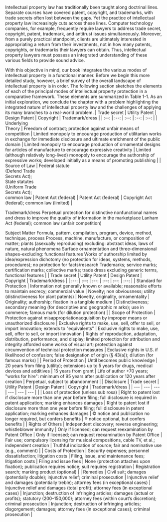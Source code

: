 
Intellectual property law has traditionally been taught along doctrinal lines. Separate courses have covered patent, copyright, and trademarks, with trade secrets often lost between the gaps. Yet the practice of intellectual property law increasingly cuts across these lines. Computer technology companies, for example, frequently require lawyers to address trade secret, copyright, patent, trademark, and antitrust issues simultaneously. Moreover, from a purely practical standpoint, clients are ultimately interested in appropriating a return from their investments, not in how many patents, copyrights, or trademarks their lawyers can obtain. Thus, intellectual property lawyers must possess an integrated understanding of these various fields to provide sound advice.

With this objective in mind, our book integrates the various modes of intellectual property in a functional manner. Before we begin this more detailed study, however, a brief survey of the overall landscape of intellectual property is in order. The following section sketches the elements of each of the principal modes of intellectual property protection in a comparative framework. These elements are summarized in Table 1-1. As an initial exploration, we conclude the chapter with a problem highlighting the integrated nature of intellectual property law and the challenges of applying its many branches to a real-world problem.
| Trade secret | Utility Patent | Design Patent | Copyright | Trademark/dress |
| :--: | :--: | :--: | :--: | :--: |
| Underlying <br> Theory | Freedom of contract; protection against unfair means of competition | Limited monopoly to encourage production of utilitarian works in exchange for immediate disclosure and ultimate enrichment of the public domain | Limited monopoly to encourage production of ornamental designs for articles of manufacture to encourage expressive creativity | Limited (although relatively long-lived) monopoly to encourage the authorship of expressive works; developed initially as a means of promoting publishing |
| Source of Law | Federal statute <br> (Defend Trade <br> Secrets Act); <br> State statutes <br> (Uniform Trade <br> Secrets Act); <br> common law | Patent Act (federal) | Patent Act (federal) | Copyright Act (federal); common law (limited) |

Trademark/dress Perpetual protection for distinctive nonfunctional names and dress to improve the quality of information in the marketplace Lanham Act (federal); common law (unfair competition)

Subject Matter Formula, pattern, compilation, program, device, method, technique, process Process, machine, manufacture, or composition of matter; plants (asexually reproducing) excluding: abstract ideas, laws of nature, natural phenomena Surface ornamentation and three-dimensional shapes-excluding: functional features Works of authorship limited by idea/expression dichotomy (no protection for ideas, systems, methods, procedures); no protection for facts/research Trademarks; service marks; certification marks; collective marks; trade dress excluding generic terms, functional features | | Trade secret | Utility Patent | Design Patent | Copyright | Trademark/dress |
| :--: | :--: | :--: | :--: | :--: | :--: |
| Standard for Protection | Information not generally known or available; reasonable efforts to maintain secrecy; commercial value | Novelty; non obviousness; utility (distinctiveness for plant patents) | Novelty, originality, ornamentality | Originality; authorship; fixation in a tangible medium | Distinctiveness; secondary meaning (for descriptive and geographic m arks); use in commerce; famous mark (for dilution protection) |
| Scope of Protection | Protection against misappropriationacquisition by improper means or unauthorized disclosure | Exclusive rights to make, use, sell, offer to sell, or import innovation; extends to "equivalents" | Exclusive rights to make, use, sell, offer to sell, or import innovation | Rights of reproduction, adaptation, distribution, performance, and display; limited protection for attribution and integrity afforded some works of visual art; protection against circumvention of technical protection measures | Exclusive rights in U.S. if likelihood of confusion; false designation of origin (§ 43(a)); dilution (for famous marks) |
| Period of Protection | Until becomes public knowledge | 20 years from filing (utility); extensions up to 5 years for drugs, medical devices and additives | 15 years from grant | Life of author +70 years; "works for hire": minimum of 95 years after publication or 120 years after creation | Perpetual, subject to abandonment |
| Disclosure | Trade secret | Utility Patent | Design Patent | Copyright | Trademark/dress |
| --- | --- | --- | --- | --- | --- |
| | Loss of protection (unless sub rosa) | Right to patent lost if disclosure more than one year before filing; full disclosure is required in patent application; marking enhances damages | Right to patent lost if disclosure more than one year before filing; full disclosure in patent application; marking enhances damages | © notice and publication no longer required, but confers benefits | ® notice optional, but confers benefits |
| Rights of Others | Independent discovery; reverse engineering; whistleblower immunity | Only if licensed; can request reexamination by Patent Office | Only if licensed; can request reexamination by Patent Office | Fair use; compulsory licensing for musical compositions, cable TV, et al.; independent creation | Truthful indication of source; fair and nominative use (e.g., comment) |
| Costs of Protection | Security expenses; personnel dissatisfaction; litigation costs | Filing, issue, and maintenance fees; litigation costs | Filing and issue fees | None (protection attaches upon fixation); publication requires notice; suit requires registration | Registration search; marking product (optional) |
| Remedies | Civil suit; damages (potentially double); injunctive relief; criminal prosecution | Injunctive relief and damages (potentially treble); attorney fees (in exceptional cases) | Injunctive relief and damages (total profit); attorney fees (in exceptional cases) | Injunction; destruction of infringing articles; damages (actual or profits); statutory (200–150,000); attorney fees (within court’s discretion); criminal prosecution | Injunction; destruction of infringing articles; disgorgement; damages; attorney fees (in exceptional cases); criminal prosecution |